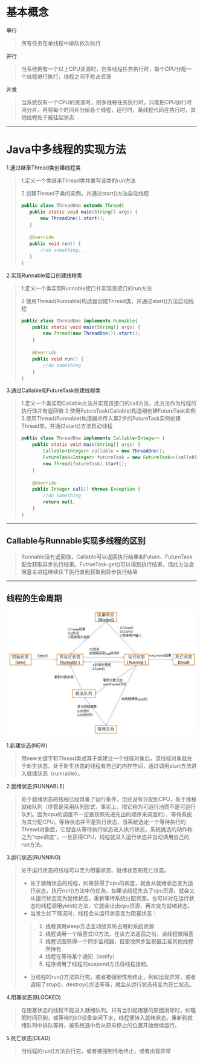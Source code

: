 # 基本概念

串行
>所有任务在单线程中排队依次执行

并行
>当系统拥有一个以上CPU资源时，则多线程任务执行时，每个CPU分配一个线程进行执行，线程之间不抢占资源

并发
>当系统仅有一个CPU的资源时，则多线程任务执行时，只能把CPU运行时间分片，再将每个时间片分给各个线程，运行时，某线程代码在执行时，其他线程处于被挂起状态

---
# Java中多线程的实现方法


1.通过继承Thread类创建线程类
>1.定义一个类继承Thread类并重写该类的run方法
>
>2.创建Thread子类的实例，并通过start()方法启动线程
>```java
>public class ThreadOne extends Thread{
>    public static void main(String[] args) {
>        new ThreadOne().start();
>    }
>
>    @Override
>    public void run() {
>        //do something...
>    }
>}
>```
2.实现Runnable接口创建线程类
>1.定义一个类实现Runnable接口并实现该接口的run方法
>
>2.使用Thread(Runnable)构造器创建Thread类，并通过start()方法启动线程
>```java
>public class ThreadOne implements Runnable{
>     public static void main(String[] args) {
>         new Thread(new ThreadOne()).start();
>     }
> 
>     @Override
>     public void run() {
>         //do something
>     }
> }
>```
3.通过Callable和FutureTask创建线程类
>1.定义一个类实现Callable方法并实现该接口的call方法，此方法作为线程的执行体并有返回值
>2.使用FutureTask(Callable)构造器创建FutureTask实例
>3.使用Thread(Runnable)构造器并传入第2步的FutureTask实例创建Thread类，并通过start()方法启动线程
>```java
>public class ThreadOne implements Callable<Integer> {
>     public static void main(String[] args) {
>         Callable<Integer> callable = new ThreadOne();
>         FutureTask<Integer> futureTask = new FutureTask<>(callable);
>         new Thread(futureTask).start();
>     }
> 
>     @Override
>     public Integer call() throws Exception {
>         //do something
>         return null;
>     }
> }
>```

---
## Callable与Runnable实现多线程的区别
>Runnable没有返回值，Callable可以返回执行结果和Future、FutureTask配合获取异步执行结果。FutrueTask.get()可以得到执行结果，但此方法会阻塞主进程继续往下执行直到获取到异步执行结果

---
## 线程的生命周期
![线程生命周期](../resource/threadstate.png)

1.新建状态(NEW)
> 用new关键字和Thread类或其子类建立一个线程对象后，该线程对象就处于新生状态。处于新生状态的线程有自己的内存空间，通过调用start方法进入就绪状态（runnable）。

2.就绪状态(RUNNABLE)
>   处于就绪状态的线程已经具备了运行条件，但还没有分配到CPU，处于线程就绪队列（尽管是采用队列形式，事实上，把它称为可运行池而不是可运行队列。因为cpu的调度不一定是按照先进先出的顺序来调度的），等待系统为其分配CPU。等待状态并不是执行状态，当系统选定一个等待执行的Thread对象后，它就会从等待执行状态进入执行状态，系统挑选的动作称之为“cpu调度”。一旦获得CPU，线程就进入运行状态并自动调用自己的run方法。

3.运行状态(RUNNING)
>处于运行状态的线程可以变为阻塞状态、就绪状态和死亡状态。
>* 处于就绪状态的线程，如果获得了cpu的调度，就会从就绪状态变为运行状态，执行run()方法中的任务。如果该线程失去了cpu资源，就会又从运行状态变为就绪状态。重新等待系统分配资源。也可以对在运行状态的线程调用yield()方法，它就会让出cpu资源，再次变为就绪状态。
>* 当发生如下情况时，线程会从运行状态变为阻塞状态：
>>1. 线程调用sleep方法主动放弃所占用的系统资源
>>2. 线程调用一个阻塞式IO方法，在该方法返回之前，该线程被阻塞
>>3. 线程试图获得一个同步监视器，但更改同步监视器正被其他线程所持有
>>4. 线程在等待某个通知（notify）
>>5. 程序调用了线程的suspend方法将线程挂起。
>* 当线程的run()方法执行完，或者被强制性地终止，例如出现异常，或者调用了stop()、destroy()方法等等，就会从运行状态转变为死亡状态。

4.阻塞状态(BLOCKED)
>在阻塞状态的线程不能进入就绪队列。只有当引起阻塞的原因消除时，如睡眠时间已到，或等待的I/O设备空闲下来，线程便转入就绪状态，重新到就绪队列中排队等待，被系统选中后从原来停止的位置开始继续运行。

5.死亡状态(DEAD)
>当线程的run()方法执行完，或者被强制性地终止，或者出现异常